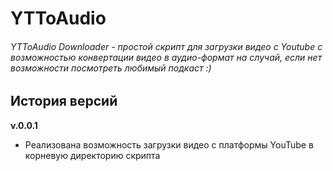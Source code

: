 # YTToAudio

###### YTToAudio Downloader - простой скрипт для загрузки видео с Youtube с возможностью конвертации видео в аудио-формат на случай, если нет возможности посмотреть любимый подкаст :)


## История версий
**v.0.0.1**
- Реализована возможность загрузки видео с платформы YouTube в корневую директорию скрипта